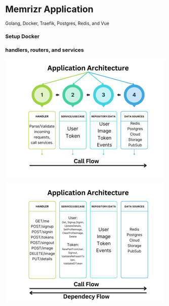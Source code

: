 # Memrizr Application
Golang, Docker, Traefik, Postgres, Redis, and Vue

### Setup Docker
### handlers, routers, and services

![architechure](/architechure.png)

![details](/details.png)